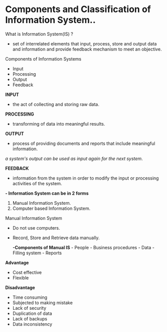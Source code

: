 
# Components and Classification of Information System..


What is Information System(IS) ?
- set of interrelated elements that input, process, store and output data and information and provide feedback mechanism to meet an objective.

Components of Information Systems
- Input
- Processing
- Output
- Feedback

**INPUT**
- the act of collecting and storing raw data.

**PROCESSING**
- transforming of data into meaningful results.

**OUTPUT**
- process of providing documents and reports that include meaningful information.

*a system's output can be used as input again for the next system*.

**FEEDBACK**
- information from the system in order to modify the input or processing activities of the system.


**- Information System can be in 2 forms**
1. Manual Information System.
2. Computer based Information System.


Manual Information System
- Do not use computers.
- Record, Store and Retrieve data manually.

	**-Components of Manual IS**
		- People
		- Business procedures
		- Data
		- Filling system
		- Reports


**Advantage**
- Cost effective
- Flexible

**Disadvantage**
- Time consuming
- Subjected to making mistake
- Lack of security
- Duplication of data
- Lack of backups
- Data inconsistency




